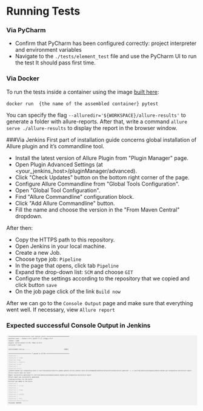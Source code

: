 # Running Tests

### Via PyCharm
- Confirm that PyCharm has been configured correctly: project interpreter and environment variables
- Navigate to the `./tests/element_test` file and use the PyCharm UI to run the test
It should pass first time.


### Via Docker

To run the tests inside a container using the image [built here](../../README.md#docker):

```shell
docker run  {the name of the assembled container} pytest 
```
You can specify the flag ``--alluredir='${WORKSPACE}/allure-results'``  to generate a folder with allure-reports.
After that, write a command ``allure serve ./allure-results`` to display the report in the browser window.

###Via Jenkins
First part of installation guide concerns global installation of Allure plugin and it’s commandline tool.

- Install the latest version of Allure Plugin from "Plugin Manager" page.
- Open Plugin Advanced Settings (at <your_jenkins_host>/pluginManager/advanced).
- Click "Check Updates" button on the bottom right corner of the page.
- Configure Allure Commandline from "Global Tools Configuration".
- Open "Global Tool Configuration".
- Find "Allure Commandline" configuration block.
- Click "Add Allure Commandline" button.
- Fill the name and choose the version in the "From Maven Central" dropdown.

After then: 
- Copy the HTTPS path to this repository.
- Open Jenkins in your local machine.
- Create a new Job.
- Choose type job: `Pipeline`
- In the page that opens, click tab `Pipeline`
- Expand the drop-down list: `SCM` and choose `GIT`
- Configure the settings according to the repository that we copied and click button `save`
- On the job page click of the link `Build now`

After we can go to the `Console Output` page and make sure that everything went well.
If necessary, view `Allure report`

### Expected successful Console Output in Jenkins

![img.png](img.png)
